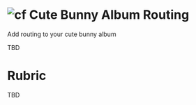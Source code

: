 ![cf](http://i.imgur.com/7v5ASc8.png) Cute Bunny Album Routing
===

Add routing to your cute bunny album

TBD

# Rubric
TBD
  
